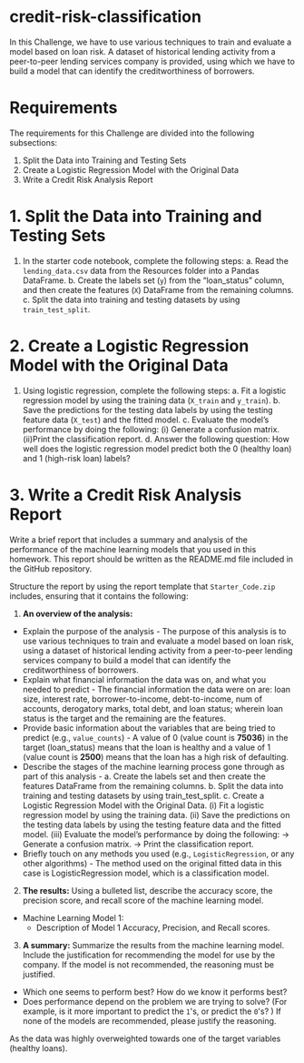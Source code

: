 # credit-risk-classification

In this Challenge, we have to use various techniques to train and evaluate a model based on loan risk. A dataset of historical lending activity from a peer-to-peer lending services company is provided, using which we have to build a model that can identify the creditworthiness of borrowers.

# Requirements
The requirements for this Challenge are divided into the following subsections:
1. Split the Data into Training and Testing Sets
2. Create a Logistic Regression Model with the Original Data
3. Write a Credit Risk Analysis Report

# 1. Split the Data into Training and Testing Sets
1. In the starter code notebook, complete the following steps:
  a. Read the `lending_data.csv` data from the Resources folder into a Pandas DataFrame.
  b. Create the labels set (`y`) from the “loan_status” column, and then create the features (`X`) DataFrame from the remaining columns.
  c. Split the data into training and testing datasets by using `train_test_split`.

# 2. Create a Logistic Regression Model with the Original Data
1. Using logistic regression, complete the following steps:
  a. Fit a logistic regression model by using the training data (`X_train` and `y_train`).
  b. Save the predictions for the testing data labels by using the testing feature data (`X_test`) and the fitted model.
  c. Evaluate the model’s performance by doing the following:
    (i) Generate a confusion matrix.
    (ii)Print the classification report.
  d. Answer the following question: How well does the logistic regression model predict both the 0 (healthy loan) and 1 (high-risk loan) labels?

# 3. Write a Credit Risk Analysis Report
Write a brief report that includes a summary and analysis of the performance of the machine learning models that you used in this homework. This report should be written as the README.md file included in the GitHub repository.

Structure the report by using the report template that `Starter_Code.zip` includes, ensuring that it contains the following:
1. <b>An overview of the analysis:</b> 
* Explain the purpose of the analysis - The purpose of this analysis is to use various techniques to train and evaluate a model based on loan risk, using a dataset of historical lending activity from a peer-to-peer lending services company to build a model that can identify the creditworthiness of borrowers.
* Explain what financial information the data was on, and what you needed to predict - The financial information the data were on are: loan size, interest rate, borrower-to-income, debt-to-income, num of accounts, derogatory marks, total debt, and loan status; wherein loan status is the target and the remaining are the features.
* Provide basic information about the variables that are being tried to predict (e.g., `value_counts`) - A value of 0 (value count is <b>75036</b>) in the target (loan_status) means that the loan is healthy and a value of 1 (value count is <b>2500</b>) means that the loan has a high risk of defaulting.
* Describe the stages of the machine learning process gone through as part of this analysis -
  a. Create the labels set and then create the features DataFrame from the remaining columns.
  b. Split the data into training and testing datasets by using train_test_split.
  c. Create a Logistic Regression Model with the Original Data.
     (i)   Fit a logistic regression model by using the training data.
     (ii)  Save the predictions on the testing data labels by using the testing feature data and the fitted model.
     (iii) Evaluate the model’s performance by doing the following:
           -> Generate a confusion matrix.
           -> Print the classification report.
* Briefly touch on any methods you used (e.g., `LogisticRegression`, or any other algorithms) - The method used on the original fitted data in this case is LogisticRegression model, which is a classification model. 
  
2. <b>The results:</b> Using a bulleted list, describe the accuracy score, the precision score, and recall score of the machine learning model.
* Machine Learning Model 1:
    * Description of Model 1 Accuracy, Precision, and Recall scores.
      

3. <b>A summary:</b> Summarize the results from the machine learning model. Include the justification for recommending the model for use by the company. If the model is not recommended, the reasoning must be justified.
* Which one seems to perform best? How do we know it performs best?
* Does performance depend on the problem we are trying to solve? (For example, is it more important to predict the `1`'s, or predict the `0`'s? )
If none of the models are recommended, please justify the reasoning.

As the data was highly overweighted towards one of the target variables (healthy loans).

